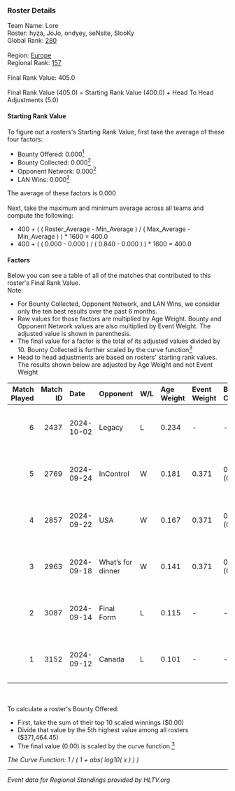 ### Roster Details<br />
Team Name: Lore<br />
Roster: hyza, JoJo, ondyey, seNsite, SlooKy<br />
Global Rank: [280](../../standings_global_2025_02_24.md)<br />
<br />
Region: [Europe]( ../../standings_europe_2025_02_24.md)<br />
Regional Rank: [157]( ../../standings_europe_2025_02_24.md)<br />
<br />
Final Rank Value:  405.0<br />
<br />
Final Rank Value (405.0) = Starting Rank Value (400.0) + Head To Head Adjustments (5.0)<br />

#### Starting Rank Value<br />
To figure out a rosters's Starting Rank Value, first take the average of these four factors:<br />
- Bounty Offered: 0.000[<sup>1</sup>](#table2)
- Bounty Collected: 0.000[<sup>2</sup>](#table1)
- Opponent Network: 0.000[<sup>2</sup>](#table1)
- LAN Wins: 0.000[<sup>2</sup>](#table1)

The average of these factors is 0.000<br />
<br />
Next, take the maximum and minimum average across all teams and compute the following:<br />
- 400 + ( ( Roster_Average - Min_Average ) / ( Max_Average - Min_Average ) ) * 1600 = 400.0
- 400 + ( ( 0.000 - 0.000 ) / ( 0.840 - 0.000 ) ) * 1600 = 400.0


#### Factors<br />
Below you can see a table of all of the matches that contributed to this roster's Final Rank Value.<br />
Note:<br />

- For Bounty Collected, Opponent Network, and LAN Wins, we consider only the ten best results over the past 6 months.
- Raw values for those factors are multiplied by Age Weight. Bounty and Opponent Network values are also multiplied by Event Weight. The adjusted value is shown in parenthesis.
- The final value for a factor is the total of its adjusted values divided by 10. Bounty Collected is further scaled by the curve function[<sup>3</sup>](#curveFunction)
- Head to head adjustments are based on rosters' starting rank values. The results shown below are adjusted by Age Weight and not Event Weight
<span id="table1"></span><br />


| Match Played | Match ID | Date       | Opponent          | W/L | Age Weight | Event Weight | Bounty Collected | Opponent Network | LAN Wins  | H2H Adj. | Roster                                  |
| -: | -: | :- | :- | :- | :- | :- | :- | :- | :- | -: | :- |
|            6 |     2437 | 2024-10-02 | Legacy            | L   | 0.234      | -            | -                | -                | -         |    -0.46 | hyza, JoJo, ondyey, seNsite, SlooKy     |
|            5 |     2769 | 2024-09-24 | InControl         | W   | 0.181      | 0.371        | 0.000 (0.000)    | 0.000 (0.000)    | 0 (0.000) |     2.83 | hyza, JoJo, ondyey, seNsite, SlooKy     |
|            4 |     2857 | 2024-09-22 | USA               | W   | 0.167      | 0.371        | 0.000 (0.000)    | 0.006 (0.000)    | 0 (0.000) |     2.62 | hyza, JoJo, ondyey, seNsite, SlooKy     |
|            3 |     2963 | 2024-09-18 | What’s for dinner | W   | 0.141      | 0.371        | 0.000 (0.000)    | 0.000 (0.000)    | 0 (0.000) |     2.22 | hyza, JoJo, ondyey, seNsite, SlooKy     |
|            2 |     3087 | 2024-09-14 | Final Form        | L   | 0.115      | -            | -                | -                | -         |    -1.25 | hyza, JoJo, Mak, nico1ajus, SlooKy      |
|            1 |     3152 | 2024-09-12 | Canada            | L   | 0.101      | -            | -                | -                | -         |    -1.00 | JoJo, maeggi, nico1ajus, ondyey, SlooKy |

<br />
<span id="table2"></span><br />
To calculate a roster's Bounty Offered:<br />

- First, take the sum of their top 10 scaled winnings ($0.00)
- Divide that value by the 5th highest value among all rosters ($371,464.45)
- The final value (0.00) is scaled by the curve function.[<sup>3</sup>](#curveFunction)

<span id="curveFunction"></span>_The Curve Function: 1 / ( 1 + abs( log10( x ) ) )_<br />

---
_Event data for Regional Standings provided by HLTV.org_<br />
